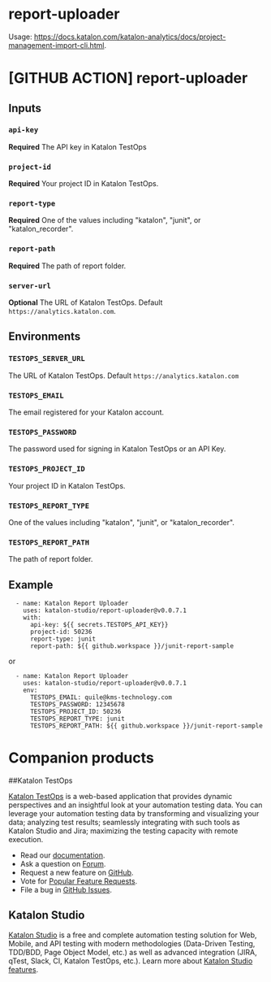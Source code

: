 # report-uploader

Usage: https://docs.katalon.com/katalon-analytics/docs/project-management-import-cli.html.

# [GITHUB ACTION] report-uploader

## Inputs

### `api-key`

**Required** The API key in Katalon TestOps

### `project-id`

**Required** Your project ID in Katalon TestOps.

### `report-type`

**Required** One of the values including "katalon", "junit", or "katalon_recorder". 

### `report-path`

**Required** The path of report folder.

### `server-url`

**Optional** The URL of Katalon TestOps. Default `https://analytics.katalon.com`.

## Environments

### `TESTOPS_SERVER_URL`
The URL of Katalon TestOps. Default `https://analytics.katalon.com`

### `TESTOPS_EMAIL`
The email registered for your Katalon account.

### `TESTOPS_PASSWORD`
The password used for signing in Katalon TestOps or an API Key.

### `TESTOPS_PROJECT_ID`
Your project ID in Katalon TestOps.

### `TESTOPS_REPORT_TYPE`
One of the values including "katalon", "junit", or "katalon_recorder".

### `TESTOPS_REPORT_PATH`
The path of report folder.


## Example
```
  - name: Katalon Report Uploader
    uses: katalon-studio/report-uploader@v0.0.7.1
    with:
      api-key: ${{ secrets.TESTOPS_API_KEY}}
      project-id: 50236
      report-type: junit
      report-path: ${{ github.workspace }}/junit-report-sample
```

or

```
  - name: Katalon Report Uploader
    uses: katalon-studio/report-uploader@v0.0.7.1
    env:
      TESTOPS_EMAIL: quile@kms-technology.com
      TESTOPS_PASSWORD: 12345678
      TESTOPS_PROJECT_ID: 50236
      TESTOPS_REPORT_TYPE: junit
      TESTOPS_REPORT_PATH: ${{ github.workspace }}/junit-report-sample
```

# Companion products

##Katalon TestOps

[Katalon TestOps](https://analytics.katalon.com) is a web-based application that provides dynamic perspectives and an insightful look at your automation testing data. You can leverage your automation testing data by transforming and visualizing your data; analyzing test results; seamlessly integrating with such tools as Katalon Studio and Jira; maximizing the testing capacity with remote execution.

* Read our [documentation](https://docs.katalon.com/katalon-analytics/docs/overview.html).
* Ask a question on [Forum](https://forum.katalon.com/categories/katalon-analytics).
* Request a new feature on [GitHub](CONTRIBUTING.md).
* Vote for [Popular Feature Requests](https://github.com/katalon-analytics/katalon-analytics/issues?q=is%3Aopen+is%3Aissue+label%3Afeature-request+sort%3Areactions-%2B1-desc).
* File a bug in [GitHub Issues](https://github.com/katalon-analytics/katalon-analytics/issues).

## Katalon Studio
[Katalon Studio](https://www.katalon.com) is a free and complete automation testing solution for Web, Mobile, and API testing with modern methodologies (Data-Driven Testing, TDD/BDD, Page Object Model, etc.) as well as advanced integration (JIRA, qTest, Slack, CI, Katalon TestOps, etc.). Learn more about [Katalon Studio features](https://www.katalon.com/features/).
